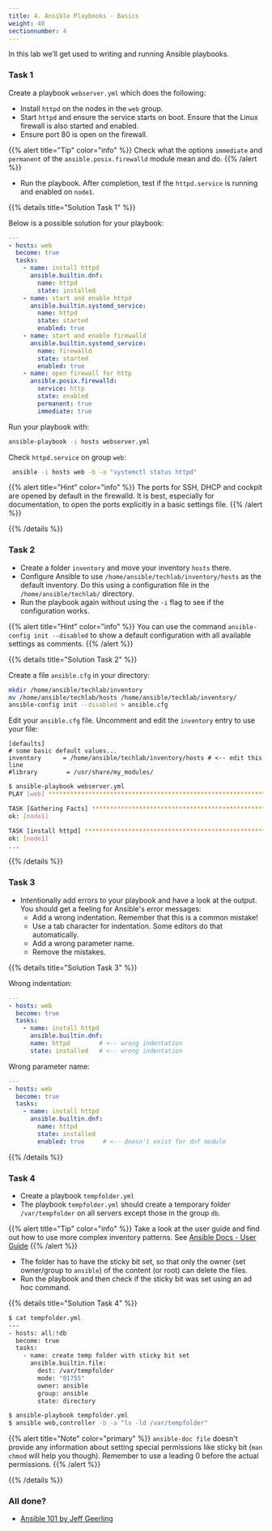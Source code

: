 ```yaml
---
title: 4. Ansible Playbooks - Basics
weight: 40
sectionnumber: 4
---
```


In this lab we’ll get used to writing and running Ansible playbooks.

### Task 1

Create a playbook `webserver.yml` which does the following:

* Install `httpd` on the nodes in the `web` group.
* Start `httpd` and ensure the service starts on boot. Ensure that the Linux firewall is also started and enabled.
* Ensure port 80 is open on the firewall.

{{% alert title="Tip" color="info" %}}
Check what the options `immediate` and `permanent` of the `ansible.posix.firewalld` module mean and do.
{{% /alert %}}

* Run the playbook. After completion, test if the `httpd.service` is running and enabled on `node1`.

{{% details title="Solution Task 1" %}}

Below is a possible solution for your playbook:

```yaml
---
- hosts: web
  become: true
  tasks:
    - name: install httpd
      ansible.builtin.dnf:
        name: httpd
        state: installed
    - name: start and enable httpd
      ansible.builtin.systemd_service:
        name: httpd
        state: started
        enabled: true
    - name: start and enable firewalld
      ansible.builtin.systemd_service:
        name: firewalld
        state: started
        enabled: true
    - name: open firewall for http
      ansible.posix.firewalld:
        service: http
        state: enabled
        permanent: true
        immediate: true
```

Run your playbook with:

```bash
ansible-playbook -i hosts webserver.yml
```

Check `httpd.service` on group `web`:

```bash
 ansible -i hosts web -b -a "systemctl status httpd"
```

{{% alert title="Hint" color="info" %}}
 The ports for SSH, DHCP and cockpit are opened by default in the firewalld.
 It is best, especially for documentation, to open the ports explicitly in a basic settings file.
{{% /alert %}}

{{% /details %}}

### Task 2

* Create a folder `inventory` and move your inventory `hosts` there.
* Configure Ansible to use `/home/ansible/techlab/inventory/hosts` as the default inventory.
Do this using a configuration file in the `/home/ansible/techlab/` directory.
* Run the playbook again without using the `-i` flag to see if the configuration works.

{{% alert title="Hint" color="info" %}}
 You can use the command `ansible-config init --disabled` to show a default configuration with all available settings as comments.
{{% /alert %}}

{{% details title="Solution Task 2" %}}

Create a file `ansible.cfg` in your directory:

```bash
mkdir /home/ansible/techlab/inventory
mv /home/ansible/techlab/hosts /home/ansible/techlab/inventory/
ansible-config init --disabled > ansible.cfg
```

Edit your `ansible.cfg` file. Uncomment and edit the `inventory` entry to use your file:

```
[defaults]
# some basic default values...
inventory      = /home/ansible/techlab/inventory/hosts # <-- edit this line
#library        = /usr/share/my_modules/
```

```bash
$ ansible-playbook webserver.yml
PLAY [web] ***********************************************************************

TASK [Gathering Facts] ***********************************************************
ok: [node1]

TASK [install httpd] *************************************************************
ok: [node1]
...
```
{{% /details %}}

### Task 3

* Intentionally add errors to your playbook and have a look at the output.
You should get a feeling for Ansible's error messages:
  * Add a wrong indentation. Remember that this is a common mistake!
  * Use a tab character for indentation. Some editors do that automatically.
  * Add a wrong parameter name.
  * Remove the mistakes.

{{% details title="Solution Task 3" %}}

Wrong indentation:

```yaml
---
- hosts: web
  become: true
  tasks:
    - name: install httpd
      ansible.builtin.dnf:
      name: httpd        # <-- wrong indentation
      state: installed   # <-- wrong indentation
```

Wrong parameter name:

```yaml
---
- hosts: web
  become: true
  tasks:
    - name: install httpd
      ansible.builtin.dnf:
        name: httpd
        state: installed
        enabled: true     # <-- doesn't exist for dnf module
```

{{% /details %}}

### Task 4

* Create a playbook `tempfolder.yml`
* The playbook `tempfolder.yml` should create a temporary folder `/var/tempfolder` on all servers
except those in the group `db`.

{{% alert title="Tip" color="info" %}}
 Take a look at the user guide and find out how to use more complex inventory patterns.
 See [Ansible Docs - User Guide](https://docs.ansible.com/ansible/latest/user_guide/intro_patterns.html#common-patterns)
{{% /alert %}}

* The folder has to have the sticky bit set, so that only the owner (set owner/group to `ansible`) of the
content (or root) can delete the files.
* Run the playbook and then check if the sticky bit was set using an ad hoc command.

{{% details title="Solution Task 4" %}}
```bash
$ cat tempfolder.yml
---
- hosts: all:!db
  become: true
  tasks:
    - name: create temp folder with sticky bit set
      ansible.builtin.file:
        dest: /var/tempfolder
        mode: "01755"
        owner: ansible
        group: ansible
        state: directory

$ ansible-playbook tempfolder.yml
$ ansible web,controller -b -a "ls -ld /var/tempfolder"
```
{{% alert title="Note" color="primary" %}}
 `ansible-doc file` doesn't provide any information about setting special permissions like sticky bit
 (`man chmod` will help you though). Remember to use a leading 0 before the actual permissions.
{{% /alert %}}

{{% /details %}}

### All done?

* [Ansible 101 by Jeff Geerling](https://www.youtube.com/watch?v=goclfp6a2IQ&list=PL2_OBreMn7FqZkvMYt6ATmgC0KAGGJNAN)
